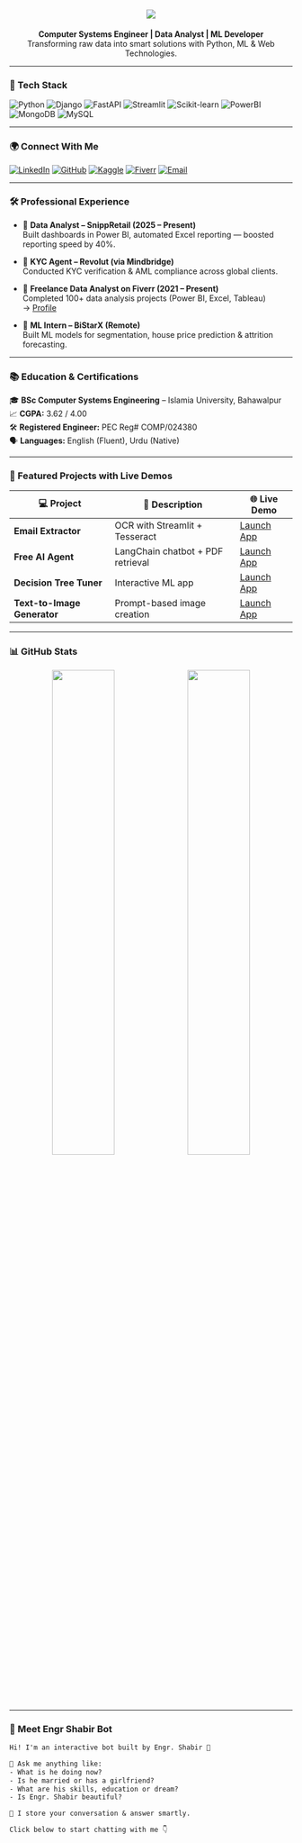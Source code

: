 <h1 align="center">
  <img src="https://readme-typing-svg.herokuapp.com?color=00FF00&lines=Hi+I'm+Engr.+Muhammad+Shabir;Machine+Learning+Engineer;Web+Developer;Open+Source+Contributor" />
</h1>

<p align="center">
  <strong>Computer Systems Engineer | Data Analyst | ML Developer</strong>  
  <br>Transforming raw data into smart solutions with Python, ML & Web Technologies.
</p>

---

### 🧠 Tech Stack

![Python](https://img.shields.io/badge/-Python-000000?style=flat-square&logo=python&logoColor=00FF00)
![Django](https://img.shields.io/badge/-Django-000000?style=flat-square&logo=django&logoColor=00FF00)
![FastAPI](https://img.shields.io/badge/-FastAPI-000000?style=flat-square&logo=fastapi&logoColor=00FF00)
![Streamlit](https://img.shields.io/badge/-Streamlit-000000?style=flat-square&logo=streamlit&logoColor=00FF00)
![Scikit-learn](https://img.shields.io/badge/-ScikitLearn-000000?style=flat-square&logo=scikitlearn&logoColor=00FF00)
![PowerBI](https://img.shields.io/badge/-PowerBI-000000?style=flat-square&logo=powerbi&logoColor=00FF00)
![MongoDB](https://img.shields.io/badge/-MongoDB-000000?style=flat-square&logo=mongodb&logoColor=00FF00)
![MySQL](https://img.shields.io/badge/-MySQL-000000?style=flat-square&logo=mysql&logoColor=00FF00)

---

### 🌍 Connect With Me

[![LinkedIn](https://img.shields.io/badge/-LinkedIn-000000?style=flat&logo=linkedin&logoColor=00FF00)](https://www.linkedin.com/in/engr-shabir-411357262)
[![GitHub](https://img.shields.io/badge/-GitHub-000000?style=flat&logo=github&logoColor=00FF00)](https://github.com/EngrShabir135)
[![Kaggle](https://img.shields.io/badge/-Kaggle-000000?style=flat&logo=kaggle&logoColor=00FF00)](https://www.kaggle.com/engrshabir)
[![Fiverr](https://img.shields.io/badge/-Fiverr-000000?style=flat&logo=fiverr&logoColor=00FF00)](https://www.fiverr.com/sellers/engrshabir683/edit)
[![Email](https://img.shields.io/badge/-Email-000000?style=flat&logo=gmail&logoColor=00FF00)](mailto:muhammadshabir594@gmail.com)

---

### 🛠️ Professional Experience

- 🔸 **Data Analyst – SnippRetail (2025 – Present)**  
  Built dashboards in Power BI, automated Excel reporting — boosted reporting speed by 40%.

- 🔸 **KYC Agent – Revolut (via Mindbridge)**  
  Conducted KYC verification & AML compliance across global clients.

- 🔸 **Freelance Data Analyst on Fiverr (2021 – Present)**  
  Completed 100+ data analysis projects (Power BI, Excel, Tableau)  
  → [Profile](https://www.fiverr.com/sellers/engrshabir683/edit)

- 🔸 **ML Intern – BiStarX (Remote)**  
  Built ML models for segmentation, house price prediction & attrition forecasting.

---

### 📚 Education & Certifications

🎓 **BSc Computer Systems Engineering** – Islamia University, Bahawalpur  
📈 **CGPA:** 3.62 / 4.00  
🛠️ **Registered Engineer:** PEC Reg# COMP/024380  
🗣️ **Languages:** English (Fluent), Urdu (Native)

---

### 🚀 Featured Projects with Live Demos

| 💻 Project | 🧩 Description | 🌐 Live Demo |
|-----------|----------------|--------------|
| **Email Extractor** | OCR with Streamlit + Tesseract | [Launch App](https://emails-extraction-app.streamlit.app/) |
| **Free AI Agent** | LangChain chatbot + PDF retrieval | [Launch App](https://free-ai-agent-u7xnwhxsavuvwshjvjxnen.streamlit.app/) |
| **Decision Tree Tuner** | Interactive ML app | [Launch App](https://hyperparameter-on-decision-treegit-4glhczrbnhjbjxnnur8fkx.streamlit.app/) |
| **Text-to-Image Generator** | Prompt-based image creation | [Launch App](https://text-to-image-convertor-dqhy2cld5rverkmq6mdoht.streamlit.app/) |

---

### 📊 GitHub Stats

<p align="center">
  <img src="https://github-readme-stats.vercel.app/api?username=EngrShabir135&show_icons=true&theme=chartreuse-dark" width="47%"/>
  <img src="https://github-readme-stats.vercel.app/api/top-langs/?username=EngrShabir135&layout=compact&theme=chartreuse-dark" width="47%"/>
</p>

---

### 🤖 Meet Engr Shabir Bot

```txt
Hi! I'm an interactive bot built by Engr. Shabir 🤖

💬 Ask me anything like:
- What is he doing now?
- Is he married or has a girlfriend?
- What are his skills, education or dream?
- Is Engr. Shabir beautiful?

🧠 I store your conversation & answer smartly.

Click below to start chatting with me 👇
